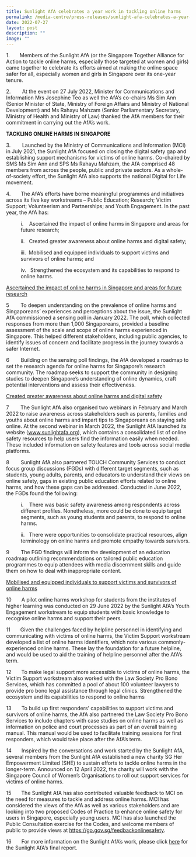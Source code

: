 ```yaml
---
title: Sunlight AfA celebrates a year work in tackling online harms
permalink: /media-centre/press-releases/sunlight-afa-celebrates-a-year-work-in-tackling-online-harms/
date: 2022-07-27
layout: post
description: ""
image: ""
---
```

<p>1.<span style="white-space: pre;">		</span>Members of the Sunlight AfA (or the Singapore Together Alliance for Action to tackle online harms, especially those targeted at women and girls) came together to celebrate its efforts aimed at making the online space safer for all, especially women and girls in Singapore over its one-year tenure.</p>
<p>2.<span style="white-space: pre;">		</span> At the event on 27 July 2022, Minister for Communications and Information Mrs Josephine Teo as well the AfA’s co-chairs Ms Sim Ann (Senior Minister of State, Ministry of Foreign Affairs and Ministry of National Development) and Ms Rahayu Mahzam (Senior Parliamentary Secretary, Ministry of Health and Ministry of Law) thanked the AfA members for their commitment in carrying out the AfA’s work.
</p>
<p><strong>TACKLING ONLINE HARMS IN SINGAPORE</strong>
</p>
<p>3.<span style="white-space: pre;">		</span> Launched by the Ministry of Communications and Information (MCI) in July 2021, the Sunlight AfA focused on closing the digital safety gap and establishing support mechanisms for victims of online harms. Co-chaired by SMS Ms Sim Ann and SPS Ms Rahayu Mahzam, the AfA comprised 48 members from across the people, public and private sectors. As a whole-of-society effort, the Sunlight AfA also supports the national Digital for Life movement.
</p>
<p>4.<span style="white-space: pre;">		</span>The AfA’s efforts have borne meaningful programmes and initiatives across its five key workstreams – Public Education; Research; Victim Support; Volunteerism and Partnerships; and Youth Engagement. In the past year, the AfA has:
</p>
<p style="margin-left: 40px;">i.<span style="white-space: pre;">	</span>Ascertained the impact of online harms in Singapore and areas for future research;
</p>
<p style="margin-left: 40px;">ii.<span style="white-space: pre;">	</span>Created greater awareness about online harms and digital safety;
</p>
<p style="margin-left: 40px;">iii.<span style="white-space: pre;">	</span>Mobilised and equipped individuals to support victims and survivors of online harms; and
</p>
<p style="margin-left: 40px;">iv.<span style="white-space: pre;">	</span>Strengthened the ecosystem and its capabilities to respond to online harms.
</p>
<p><span style="text-decoration: underline;">Ascertained the impact of online harms in Singapore and areas for future research</span>
</p>
<p>5<span style="white-space: pre;">		</span>To deepen understanding on the prevalence of online harms and Singaporeans’ experiences and perceptions about the issue, the Sunlight AfA commissioned a sensing poll in January 2022. The poll, which collected responses from more than 1,000 Singaporeans, provided a baseline assessment of the scale and scope of online harms experienced in Singapore. This helped different stakeholders, including public agencies, to identify issues of concern and facilitate progress in the journey towards a safer Internet.
</p>
<p>6<span style="white-space: pre;">		</span>Building on the sensing poll findings, the AfA developed a roadmap to set the research agenda for online harms for Singapore’s research community. The roadmap seeks to support the community in designing studies to deepen Singapore’s understanding of online dynamics, craft potential interventions and assess their effectiveness.
</p>
<p><span style="text-decoration: underline;">Created greater awareness about online harms and digital safety</span>
</p>
<p>7<span style="white-space: pre;">		</span>The Sunlight AfA also organised two webinars in February and March 2022 to raise awareness across stakeholders such as parents, families and youths about online harms and impart tips to Singaporeans on staying safe online. At the second webinar in March 2022, the Sunlight AfA launched its website (<a href="https://www.sunlightafa.org" target="_blank" rel="noopener noreferrer">www.sunlightafa.org</a>), which contains a consolidated list of online safety resources to help users find the information easily when needed. These included information on safety features and tools across social media platforms.
</p>
<p>8<span style="white-space: pre;">		</span>Sunlight AfA also partnered TOUCH Community Services to conduct focus group discussions (FGDs) with different target segments, such as students, young adults, parents, and educators to understand their views on online safety, gaps in existing public education efforts related to online harms, and how these gaps can be addressed. Conducted in June 2022, the FGDs found the following:
</p>
<p style="margin-left: 40px;">i.<span style="white-space: pre;">	</span>There was basic safety awareness among respondents across different profiles. Nonetheless, more could be done to equip target segments, such as young students and parents, to respond to online harms.
</p>
<p style="margin-left: 40px;">ii.<span style="white-space: pre;">	</span>There were opportunities to consolidate practical resources, align terminology on online harms and promote empathy towards survivors.
</p>
<p>9<span style="white-space: pre;">		</span>The FGD findings will inform the development of an education roadmap outlining recommendations on tailored public education programmes to equip attendees with media discernment skills and guide them on how to deal with inappropriate content.
</p>
<p><span style="text-decoration: underline;">Mobilised and equipped individuals to support victims and survivors of online harms</span>
</p>
<p>10<span style="white-space: pre;">		</span>A pilot online harms workshop for students from the institutes of higher learning was conducted on 29 June 2022 by the Sunlight AfA’s Youth Engagement workstream to equip students with basic knowledge to recognise online harms and support their peers.
</p>
<p>11<span style="white-space: pre;">		</span>Given the challenges faced by helpline personnel in identifying and communicating with victims of online harms, the Victim Support workstream developed a list of online harms identifiers, which note various commonly-experienced online harms. These lay the foundation for a future helpline, and would be used to aid the training of helpline personnel after the AfA’s term.
</p>
<p>12<span style="white-space: pre;">		</span>To make legal support more accessible to victims of online harms, the Victim Support workstream also worked with the Law Society Pro Bono Services, which has committed a pool of about 100 volunteer lawyers to provide pro bono legal assistance through legal clinics.
Strengthened the ecosystem and its capabilities to respond to online harms
</p>
<p>13<span style="white-space: pre;">		</span>To build up first responders’ capabilities to support victims and survivors of online harms, the AfA also partnered the Law Society Pro Bono Services to include chapters with case studies on online harms as well as information on police and court processes as part of an overall training manual. This manual would be used to facilitate training sessions for first responders, which would take place after the AfA’s term.
</p>
<p>14<span style="white-space: pre;">		</span>Inspired by the conversations and work started by the Sunlight AfA, several members from the Sunlight AfA established a new charity SG Her Empowerment Limited (SHE) to sustain efforts to tackle online harms in the longer-term. Announced on 12 April 2022, the charity will work with the Singapore Council of Women’s Organisations to roll out support services for victims of online harms.
</p>
<p>15<span style="white-space: pre;">		</span>The Sunlight AfA has also contributed valuable feedback to MCI on the need for measures to tackle and address online harms. MCI has considered the views of the AfA as well as various stakeholders and are looking into two proposed Codes of Practice to enhance online safety for users in Singapore, especially young users. MCI has also launched the Public Consultation exercise for the Codes, and welcome members of public to provide views at <a href="https://go.gov.sg/feedbackonlinesafety" target="_blank" rel="noopener noreferrer"> https://go.gov.sg/feedbackonlinesafety</a>.
</p>
<p>16<span style="white-space: pre;">		</span>For more information on the Sunlight AfA’s work, please click <a href="-/media/F5A61177D1164143A0B6FC0F60A13852.ashx">here</a>&nbsp;for the Sunlight AfA’s final report.</p>